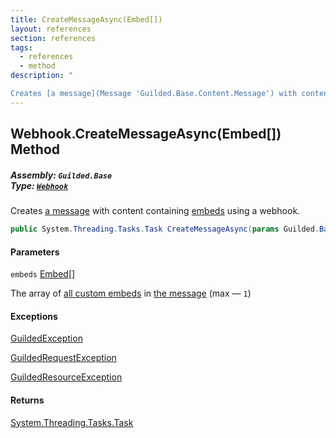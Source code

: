 ```yaml
---
title: CreateMessageAsync(Embed[])
layout: references
section: references
tags:
  - references
  - method
description: "

Creates [a message](Message 'Guilded.Base.Content.Message') with content containing [embeds](Webhook.CreateMessageAsync(Embed[])#Guilded.Base.Servers.Webhook.CreateMessageAsync(Guilded.Base.Embeds.Embed[]).embeds 'Guilded.Base.Servers.Webhook.CreateMessageAsync(Guilded.Base.Embeds.Embed[]).embeds') using a webhook."
---
```


## Webhook.CreateMessageAsync(Embed[]) Method
##### **Assembly:** `Guilded.Base`<br/>**Type:** [`Webhook`](Webhook 'Guilded.Base.Servers.Webhook')

Creates [a message](Message 'Guilded.Base.Content.Message') with content containing [embeds](Webhook.CreateMessageAsync(Embed[])#Guilded.Base.Servers.Webhook.CreateMessageAsync(Guilded.Base.Embeds.Embed[]).embeds 'Guilded.Base.Servers.Webhook.CreateMessageAsync(Guilded.Base.Embeds.Embed[]).embeds') using a webhook.

```csharp
public System.Threading.Tasks.Task CreateMessageAsync(params Guilded.Base.Embeds.Embed[] embeds);
```
#### Parameters

<a name='Guilded.Base.Servers.Webhook.CreateMessageAsync(Guilded.Base.Embeds.Embed[]).embeds'></a>

`embeds` [Embed](Embed 'Guilded.Base.Embeds.Embed')[[]](https://docs.microsoft.com/en-us/dotnet/api/System.Array 'System.Array')

The array of [all custom embeds](Embed 'Guilded.Base.Embeds.Embed') in [the message](Message 'Guilded.Base.Content.Message') (max — `1`)

#### Exceptions

[GuildedException](GuildedException 'Guilded.Base.GuildedException')

[GuildedRequestException](GuildedRequestException 'Guilded.Base.GuildedRequestException')

[GuildedResourceException](GuildedResourceException 'Guilded.Base.GuildedResourceException')

#### Returns
[System.Threading.Tasks.Task](https://docs.microsoft.com/en-us/dotnet/api/System.Threading.Tasks.Task 'System.Threading.Tasks.Task')